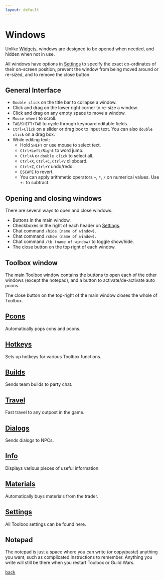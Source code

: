 ```yaml
---
layout: default
---
```


# Windows

Unlike [Widgets](widgets), windows are designed to be opened when needed, and hidden when not in use.

All windows have options in [Settings](settings) to specify the exact co-ordinates of their on-screen position, prevent the window from being moved around or re-sized, and to remove the close button.

## General Interface
* `Double click` on the title bar to collapse a window.
* Click and drag on the lower right corner to re-size a window.
* Click and drag on any empty space to move a window.
* `Mouse wheel` to scroll.
* `TAB`/`SHIFT+TAB` to cycle through keyboard editable fields.
* `Ctrl+Click` on a slider or drag box to input text. You can also `double click` on a drag box.
* While editing text:
  * Hold `SHIFT` or use mouse to select text.
  * `Ctrl+Left/Right` to word jump.
  * `Ctrl+A` or `double click` to select all.
  * `Ctrl+X`, `Ctrl+C`, `Ctrl+V` clipboard.
  * `Ctrl+Z`, `Ctrl+Y` undo/redo.
  * `ESCAPE` to revert.
  * You can apply arithmetic operators `+`, `*`, `/` on numerical values. Use `+-` to subtract.
  
## Opening and closing windows
There are several ways to open and close windows:
* Buttons in the main window.
* Checkboxes in the right of each header on [Settings](settings).
* Chat command `/hide (name of window)`.
* Chat command `/show (name of window)`.
* Chat command `/tb (name of window)` to toggle show/hide.
* The close button on the top right of each window.

## Toolbox window
The main Toolbox window contains the buttons to open each of the other windows (except the notepad), and a button to activate/de-activate auto pcons.

The close button on the top-right of the main window closes the whole of Toolbox.

## [Pcons](pcons)
Automatically pops cons and pcons.

## [Hotkeys](hotkeys)
Sets up hotkeys for various Toolbox functions.

## [Builds](builds)
Sends team builds to party chat.

## [Travel](travel)
Fast travel to any outpost in the game.

## [Dialogs](dialogs)
Sends dialogs to NPCs.

## [Info](info)
Displays various pieces of useful information.

## [Materials](materials)
Automatically buys materials from the trader.

## [Settings](settings)
All Toolbox settings can be found here.

## Notepad
The notepad is just a space where you can write (or copy/paste) anything you want, such as complicated instructions to remember. Anything you write will still be there when you restart Toolbox or Guild Wars.

[back](./)
